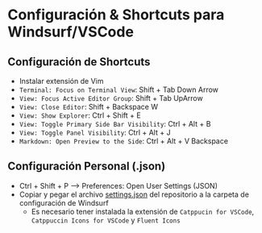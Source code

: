 # Configuración & Shortcuts para Windsurf/VSCode

## Configuración de Shortcuts

- Instalar extensión de Vim
- `Terminal: Focus on Terminal View`: Shift + Tab Down Arrow
- `View: Focus Active Editor Group`: Shift + Tab UpArrow
- `View: Close Editor`: Shift + Backspace W
- `View: Show Explorer`: Ctrl + Shift + E
- `View: Toggle Primary Side Bar Visibility`: Ctrl + Alt + B
- `View: Toggle Panel Visibility`: Ctrl + Alt + J
- `Markdown: Open Preview to the Side`: Ctrl + Alt + V Backspace

## Configuración Personal (.json)

- Ctrl + Shift + P --> Preferences: Open User Settings (JSON)
- Copiar y pegar el archivo [settings.json](settings.json) del repositorio a la carpeta de configuración de Windsurf
  - Es necesario tener instalada la extensión de `Catppucin for VSCode`, `Catppuccin Icons for VSCode` y `Fluent Icons`
